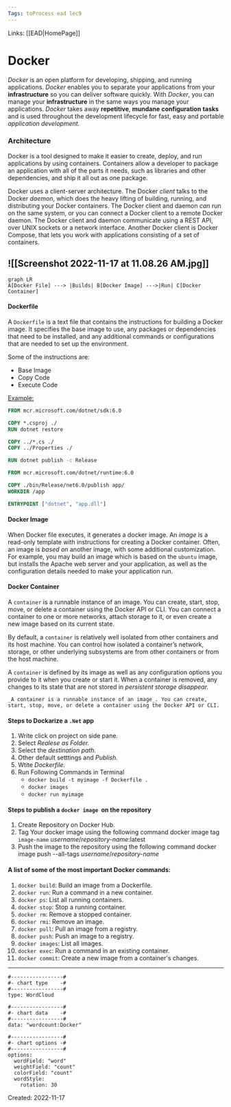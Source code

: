 ```yaml
---
Tags: toProcess ead lec9
---
```

Links: [[EAD|HomePage]]
# Docker
*Docker* is an open platform for developing, shipping, and running applications. *Docker* enables you to separate your applications from your **infrastructure** so you can deliver software quickly. With *Docker*, you can manage your **infrastructure** in the same ways you manage your applications. *Docker* takes away **repetitive**, **mundane** **configuration** **tasks** and is used throughout the development lifecycle for fast, easy and portable *application development.*

### Architecture
Docker is a tool designed to make it easier to create, deploy, and run applications by using containers. Containers allow a developer to package an application with all of the parts it needs, such as libraries and other dependencies, and ship it all out as one package.

Docker uses a client-server architecture. The Docker _client_ talks to the Docker _daemon_, which does the heavy lifting of building, running, and distributing your Docker containers. The Docker client and daemon _can_ run on the same system, or you can connect a Docker client to a remote Docker daemon. The Docker client and daemon communicate using a REST API, over UNIX sockets or a network interface. Another Docker client is Docker Compose, that lets you work with applications consisting of a set of containers.

![[Screenshot 2022-11-17 at 11.08.26 AM.jpg]]
---

```mermaid
graph LR
A[Docker File] ---> |Builds| B[Docker Image] --->|Run| C[Docker Container]
```

#### Dockerfile
A `Dockerfile` is a text file that contains the instructions for building a Docker image. It specifies the base image to use, any packages or dependencies that need to be installed, and any additional commands or configurations that are needed to set up the environment.

Some of the instructions are:
- Base Image
- Copy Code
- Execute Code

<u>Example:</u>
```DockerFile
FROM mcr.microsoft.com/dotnet/sdk:6.0

COPY *.csproj ./
RUN dotnet restore

COPY ../*.cs ./
COPY ../Properties ./

RUN dotnet publish -c Release

FROM mcr.microsoft.com/dotnet/runtime:6.0

COPY ./bin/Release/net6.0/publish app/
WORKDIR /app

ENTRYPOINT ["dotnet", "app.dll"]
```

#### Docker Image
When Docker file executes, it generates a docker image. An _image_ is a read-only template with instructions for creating a Docker container. Often, an image is _based on_ another image, with some additional customization. For example, you may build an image which is based on the `ubuntu` image, but installs the Apache web server and your application, as well as the configuration details needed to make your application run.

#### Docker Container
A `container` is a runnable instance of an image. You can create, start, stop, move, or delete a container using the Docker API or CLI. You can connect a container to one or more networks, attach storage to it, or even create a new image based on its current state.

By default, a `container` is relatively well isolated from other containers and its host machine. You can control how isolated a container’s network, storage, or other underlying subsystems are from other containers or from the host machine.

A `container` is defined by its image as well as any configuration options you provide to it when you create or start it. When a container is removed, any changes to its state that are not stored in *persistent storage disappear.*

```ad-note
_A container is a runnable instance of an image_. You can create, start, stop, move, or delete a container using the Docker API or CLI.
```

#### Steps to Dockarize a `.Net` app
1. Write click on project on side pane.
2. Select *Realese as Folder.*
3. Select the *destination path.*
4. Other default setttings and *Publish.*
5. Wtite *Dockerfile.*
6. Run Following Commands in Terminal
	- `docker build -t myimage -f Dockerfile .`
	- `docker images`
	- `docker run myimage`

#### Steps to publish a `docker image `on the repository
1. Create Repository on Docker Hub.
2. Tag Your docker image using the following command
 docker image tag `image-name` *username*/*repository-name*:latest
 3. Push the image to the repository using the following command
 docker image push --all-tags  *username*/*repository-name*

#### A list of some of the most important Docker commands:

1.  `docker build`: Build an image from a Dockerfile.
2.  `docker run`: Run a command in a new container.
3.  `docker ps`: List all running containers.
4.  `docker stop`: Stop a running container.
5.  `docker rm`: Remove a stopped container.
6.  `docker rmi`: Remove an image.
7.  `docker pull`: Pull an image from a registry.
8.  `docker push`: Push an image to a registry.
9.  `docker images`: List all images.
10.  `docker exec`: Run a command in an existing container.
11.  `docker commit`: Create a new image from a container's changes.


---


```chartsview
#-----------------#
#- chart type    -#
#-----------------#
type: WordCloud

#-----------------#
#- chart data    -#
#-----------------#
data: "wordcount:Docker"

#-----------------#
#- chart options -#
#-----------------#
options:
  wordField: "word"
  weightField: "count"
  colorField: "count"
  wordStyle:
    rotation: 30
```

Created: 2022-11-17